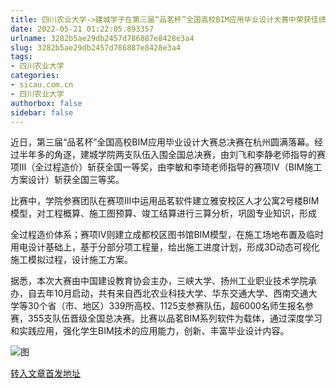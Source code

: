 ```yaml
---
title: 四川农业大学->建城学子在第三届“品茗杯”全国高校BIM应用毕业设计大赛中荣获佳绩 | sicau.com.cn
date: 2022-05-21 01:22:05.893357
urlname: 3282b5ae29db2457d786887e8428e3a4
slug: 3282b5ae29db2457d786887e8428e3a4
tags: 
- 四川农业大学
categories:
- sicau.com.cn
- 四川农业大学
authorbox: false
sidebar: false
---
```

近日，第三届“品茗杯”全国高校BIM应用毕业设计大赛总决赛在杭州圆满落幕。经过半年多的角逐，建城学院两支队伍入围全国总决赛，由刘飞和李静老师指导的赛项Ⅲ（全过程造价）斩获全国一等奖，由李敏和李琦老师指导的赛项Ⅳ（BIM施工方案设计）斩获全国三等奖。  

比赛中，学院参赛团队在赛项Ⅲ中运用品茗软件建立雅安校区人才公寓2号楼BIM模型，对工程概算、施工图预算、竣工结算进行三算分析，巩固专业知识，形成
<!--more-->
全过程造价体系；赛项Ⅳ则建立成都校区图书馆BIM模型，在施工场地布置及临时用电设计基础上，基于分部分项工程量，给出施工进度计划，形成3D动态可视化施工模拟过程，设计施工方案。

据悉，本次大赛由中国建设教育协会主办，三峡大学、扬州工业职业技术学院承办，自去年10月启动，共有来自西北农业科技大学、华东交通大学、西南交通大学等30个省（市、地区）339所高校、1125支参赛队伍，超6000名师生报名参赛，355支队伍晋级全国总决赛。比赛以品茗BIM系列软件为载体，通过深度学习和实践应用，强化学生BIM技术的应用能力，创新、丰富毕业设计内容。

![图](https://news.sicau.edu.cn/__local/1/80/85/2401ACB10EB785450EE63C8DE17_9B7E3B76_1B1C6.png)

[转入文章首发地址](https://news.sicau.edu.cn/info/1078/67858.htm)